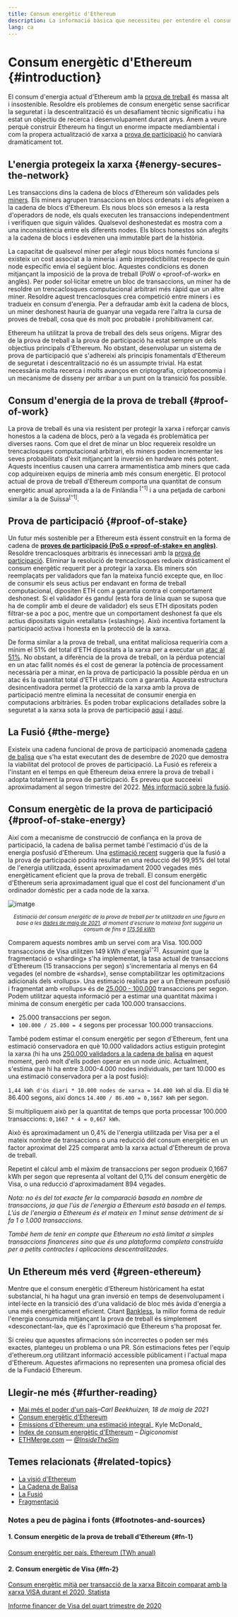 ```yaml
---
title: Consum energètic d'Ethereum
description: La informació bàsica que necessiteu per entendre el consum d'energia d'Ethereum.
lang: ca
---
```


# Consum energètic d'Ethereum {#introduction}

El consum d'energia actual d'Ethereum amb la [prova de treball](/developers/docs/consensus-mechanisms/#proof-of-work) és massa alt i insostenible. Resoldre els problemes de consum energètic sense sacrificar la seguretat i la descentralització és un desafiament tècnic significatiu i ha estat un objectiu de recerca i desenvolupament durant anys. Anem a veure perquè construir Ethereum ha tingut un enorme impacte mediambiental i com la propera actualització de xarxa a [prova de participació](/developers/docs/consensus-mechanisms/pos) ho canviarà dramàticament tot.

## L'energia protegeix la xarxa {#energy-secures-the-network}

Les transaccions dins la cadena de blocs d'Ethereum són validades pels [miners](/developers/docs/consensus-mechanisms/pow/mining). Els miners agrupen transaccions en blocs ordenats i els afegeixen a la cadena de blocs d'Ethereum. Els nous blocs són emesos a la resta d'operadors de node, els quals executen les transaccions independentment i verifiquen que siguin vàlides. Qualsevol deshonestedat es mostra com a una inconsistència entre els diferents nodes. Els blocs honestos són afegits a la cadena de blocs i esdevenen una immutable part de la història.

La capacitat de qualsevol miner per afegir nous blocs només funciona si existeix un cost associat a la mineria i amb impredictibilitat respecte de quin node específic envia el següent bloc. Aquestes condicions es donen mitjançant la imposició de la prova de treball (PoW o «proof-of-work» en anglès). Per poder sol·licitar emetre un bloc de transaccions, un miner ha de resoldre un trencaclosques computacional arbitrari més ràpid que un altre miner. Resoldre aquest trencaclosques crea competició entre miners i es tradueix en consum d'energia. Per a defraudar amb èxit la cadena de blocs, un miner deshonest hauria de guanyar una vegada rere l'altra la cursa de proves de treball, cosa que és molt poc probable i prohibitivament car.

Ethereum ha utilitzat la prova de treball des dels seus orígens. Migrar des de la prova de treball a la prova de participació ha estat sempre un dels objectius principals d'Ethereum. No obstant, desenvolupar un sistema de prova de participació que s'adhereixi als principis fonamentals d'Ethereum de seguretat i descentralització no és un assumpte trivial. Ha estat necessària molta recerca i molts avanços en criptografia, criptoeconomia i un mecanisme de disseny per arribar a un punt on la transició fos possible.

## Consum d'energia de la prova de treball {#proof-of-work}

La prova de treball és una via resistent per protegir la xarxa i reforçar canvis honestos a la cadena de blocs, però a la vegada és problemàtica per diverses raons. Com que el dret de minar un bloc requereix resoldre un trencaclosques computacional arbitrari, els miners poden incrementar les seves probabilitats d'èxit mitjançant la inversió en hardware més potent. Aquests incentius causen una carrera armamentística amb miners que cada cop adquireixen equips de mineria amb més consum energètic. El protocol actual de prova de treball d'Ethereum comporta una quantitat de consum energètic anual aproximada a la de Finlàndia <sup>[^1]</sup> i a una petjada de carboni similar a la de Suïssa<sup>[^1]</sup>.

## Prova de participació {#proof-of-stake}

Un futur més sostenible per a Ethereum està éssent construït en la forma de cadena de [**proves de participació (PoS o «proof-of-stake» en anglès)**](/roadmap/beacon-chain/). Resoldre trencaclosques arbitraris és innecessari amb la [prova de participació](/developers/docs/consensus-mechanisms/pos/). Eliminar la resolució de trencaclosques redueix dràsticament el consum energètic requerit per a protegir la xarxa. Els miners són reemplaçats per validadors que fan la mateixa funció excepte que, en lloc de consumir els seus actius per endavant en forma de treball computacional, dipositen ETH com a garantia contra el comportament deshonest. Si el validador és gandul (està fora de línia quan se suposa que ha de complir amb el deure de validador) els seus ETH dipositats poden filtrar-se a poc a poc, mentre que un comportament deshonest fa que els actius dipositats siguin «retallats» («slashing»). Això incentiva fortament la participació activa i honesta en la protecció de la xarxa.

De forma similar a la prova de treball, una entitat maliciosa requeriria com a mínim el 51% del total d'ETH dipositats a la xarxa per a executar un [atac al 51%](/glossary/#51-attack). No obstant, a diferència de la prova de treball, on la pèrdua potencial en un atac fallit només és el cost de generar la potència de processament necessària per a minar, en la prova de participació la possible pèrdua en un atac és la quantitat total d'ETH utilitzats com a garantia. Aquesta estructura desincentivadora permet la protecció de la xarxa amb la prova de participació mentre elimina la necessitat de consumir energia en computacions arbitràries. Es poden trobar explicacions detallades sobre la seguretat a la xarxa sota la prova de participació [aquí](/developers/docs/consensus-mechanisms/pos/) i [aquí](https://vitalik.ca/general/2017/12/31/pos_faq.html).

## La Fusió {#the-merge}

Existeix una cadena funcional de prova de participació anomenada [cadena de balisa](/roadmap/beacon-chain/) que s'ha estat executant des de desembre de 2020 que demostra la viabilitat del protocol de proves de participació. La Fusió es refereix a l'instant en el temps en què Ethereum deixa enrere la prova de treball i adopta totalment la prova de participació. Es preveu que succeeixi aproximadament al segon trimestre del 2022. [Més informació sobre la fusió](/roadmap/merge/).

## Consum energètic de la prova de participació {#proof-of-stake-energy}

Així com a mecanisme de construcció de confiança en la prova de participació, la cadena de balisa permet també l'estimació d'ús de la energia posfusió d'Ethereum. Una [estimació recent](https://blog.ethereum.org/2021/05/18/country-power-no-more/) suggeria que la fusió a la prova de participació podria resultar en una reducció del 99,95% del total de l'energia utilitzada, éssent aproximadament 2000 vegades més energèticament eficient que la prova de treball. El consum energètic d'Ethereum seria aproximadament igual que el cost del funcionament d'un ordinador domèstic per a cada node de la xarxa.

![imatge](energy_use_per_transaction.png)

<p style="text-align: center;"><small><i>Estimació del consum energètic de la prova de treball per tx utilitzada en una figura en base a les <a href="https://blog.ethereum.org/2021/05/18/country-power-no-more/" target="_blank" rel="noopener noreferrer">dades de maig de 2021</a>, al moment d'escriure la mateixa font suggeria un consum de fins a <a href="https://digiconomist.net/ethereum-energy-consumption" target="_blank" rel="noopener noreferrer">175,56 kWh</a></i></small></p>

Comparem aquests nombres amb un servei com ara Visa. 100.000 transaccions de Visa utilitzen 149 kWh d'energia<sup>[^2]</sup>. Assumint que la fragmentació o «sharding» s'ha implementat, la tasa actual de transaccions d'Ethereum (15 transaccions per segon) s'incrementaria al menys en 64 vegades (el nombre de «shards»), sense comptabilitzar les optimitzacions adicionals dels «rollups». Una estimació realista per a un Ethereum posfusió i fragmentat amb «rollups» és de [25.000 - 100.000](https://twitter.com/VitalikButerin/status/1312905884549300224?s=20) transaccions per segon. Podem utilitzar aquesta informació per a estimar una quantitat màxima i mínima de consum energètic per cada 100.000 transaccions.

- 25.000 transaccions per segon.
- `100.000 / 25.000 = 4` segons per processar 100.000 transaccions.

També podem estimar el consum energètic per segon d'Ethereum, fent una estimació conservadora en què 10.000 validadors actius estiguin protegint la xarxa (hi ha uns [250.000 validadors a la cadena de balisa](https://beaconscan.com/) en aquest moment, però molt d'ells poden operar en un node únic. Actualment, s'estima que hi ha entre 3.000-4.000 nodes individuals, per tant 10.000 es una estimació conservadora per a la post fusió):

`1,44 kWh d'ús diari * 10.000 nodes de xarxa = 14.400 kWh` al dia. El dia té 86.400 segons, així doncs `14.400 / 86.400 = 0,1667 kWh` per segon.

Si multipliquem això per la quantitat de temps que porta processar 100.000 transaccions: `0,1667 * 4 = 0,667 kWh`.

Això és aproximadament un 0,4% de l'energia utilitzada per Visa per a el mateix nombre de transaccions o una reducció del consum energètic en un factor aproximat del 225 comparat amb la xarxa actual d'Ethereum de prova de treball.

Repetint el càlcul amb el màxim de transaccions per segon produeix 0,1667 kWh per segon que representa al voltant del 0,1% del consum energètic de Visa, o una reducció d'aproximadament 894 vegades.

_Nota: no és del tot exacte fer la comparació basada en nombre de transaccions, ja que l'ús de l'energia a Ethereum està basada en el temps. L'ús de l'energia a Ethereum és el mateix en 1 minut sense detriment de si fa 1 o 1.000 transaccions._

_També hem de tenir en compte que Ethereum no està limitat a simples transaccions financeres sino que és una plataforma completa construïda per a petits contractes i aplicacions descentralitzades._

## Un Ethereum més verd {#green-ethereum}

Mentre que el consum energètic d'Ethereum històricament ha estat substancial, hi ha hagut una gran inversió en temps de desenvolupament i intel·lecte en la transició des d'una validació de bloc més àvida d'energia a una més energèticament eficient. Citant [Bankless](http://podcast.banklesshq.com/), la millor forma de reduir l'energia consumida mitjançant la prova de treball és simplement «desconectant-la», que és l'aproximació que Ethereum s'ha proposat fer.

<InfoBanner emoji=":evergreen_tree:">
  Si creieu que aquestes afirmacions són incorrectes o poden ser més exactes, plantegeu un problema o una PR. Són estimacions fetes per l'equip d'ethereum.org utilitzant informació accessible públicament i l'actual mapa d'Ethereum. Aquestes afirmacions no representen una promesa oficial des de la Fundació Ethereum. 
</InfoBanner>

## Llegir-ne més {#further-reading}

- [Mai més el poder d'un país](https://blog.ethereum.org/2021/05/18/country-power-no-more/)–_Carl Beekhuizen, 18 de maig de 2021_
- [Consum energètic d'Ethereum](https://mirror.xyz/jmcook.eth/ODpCLtO4Kq7SCVFbU4He8o8kXs418ZZDTj0lpYlZkR8)
- [Emissions d'Ethereum: una estimació integral](https://kylemcdonald.github.io/ethereum-emissions/)_ Kyle McDonald_
- [Índex de consum energètic d'Ethereum](https://digiconomist.net/ethereum-energy-consumption/) – _Digiconomist_
- [ETHMerge.com](https://ethmerge.com/) — *[@InsideTheSim](https://twitter.com/InsideTheSim)*

## Temes relacionats {#related-topics}

- [La visió d'Ethereum](/roadmap/vision/)
- [La Cadena de Balisa](/roadmap/beacon-chain)
- [La Fusió](/roadmap/merge/)
- [Fragmentació](/roadmap/beacon-chain/)

### Notes a peu de pàgina i fonts {#footnotes-and-sources}

#### 1. Consum energètic de la prova de treball d'Ethereum {#fn-1}

[Consum energètic per país. Ethereum (TWh anual)](https://digiconomist.net/ethereum-energy-consumption)

#### 2. Consum energètic de Visa {#fn-2}

[Consum energètic mitjà per transacció de la xarxa Bitcoin comparat amb la xarxa VISA durant el 2020, Statista](https://www.statista.com/statistics/881541/bitcoin-energy-consumption-transaction-comparison-visa/)

[Informe financer de Visa del quart trimestre de 2020](https://s1.q4cdn.com/050606653/files/doc_financials/2020/q4/Visa-Inc.-Q4-2020-Operational-Performance-Data.pdf)
